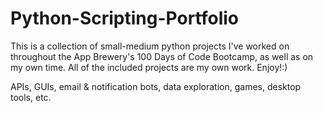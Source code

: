 # Python-Scripting-Portfolio
This is a collection of small-medium python projects I've worked on throughout the App Brewery's 100 Days of Code Bootcamp, as well as on my own time. All of the included projects are my own work. Enjoy!:)

APIs, GUIs, email & notification bots, data exploration, games, desktop tools, etc.
